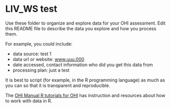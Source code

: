 # LIV_WS test

Use these folder to organize and explore data for your OHI assessment. Edit this README file to describe the data you explore and how you process them. 

For example, you could include: 

- data source: test 1
- data url or website: www.uuu.000
- date accessed, contact information who did you get this data from
- processing plan: just a test

It is best to script (for example, in the R programming language) as much as you can so that it is transparent and reproducible. 

The [OHI Manual R tutorials for OHI](http://ohi-science.org/manual/#appendix-5-r-tutorials-for-ohi) has instruction and resources about how to work with data in R. 
